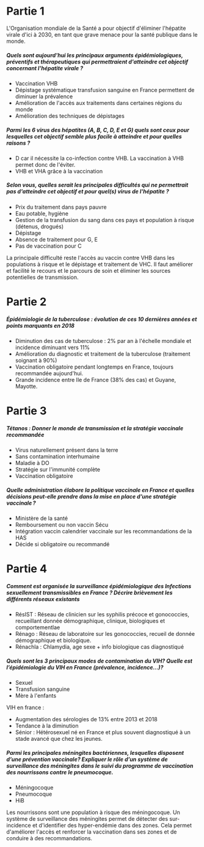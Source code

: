 ---
---
# Partie 1
L'Organisation mondiale de la Santé a pour objectif d'éliminer l'hépatite virale d'ici à 2030, en tant que grave menace pour la santé publique dans le monde. 

##### Quels sont aujourd'hui les principaux arguments épidémiologiques, préventifs et thérapeutiques qui permettraient d'atteindre cet objectif concernant l'hépatite virale ? 
- Vaccination VHB
- Dépistage systématique transfusion sanguine en France permettent de diminuer la prévalence
- Amélioration de l'accès aux traitements dans certaines régions du monde
- Amélioration des techniques de dépistages

##### Parmi les 6 virus des hépatites (A, B, C, D, E et G) quels sont ceux pour lesquelles cet objectif semble plus facile à atteindre et pour quelles raisons ? 
- D car il nécessite la co-infection contre VHB. La vaccination à VHB permet donc de l'éviter.
- VHB et VHA grâce à la vaccination

##### Selon vous, quelles serait les principales difficultés qui ne permettrait pas d'atteindre cet objectif et pour quel(s) virus de l'hépatite ?
- Prix du traitement dans pays pauvre
- Eau potable, hygiène
- Gestion de la transfusion du sang dans ces pays et population à risque (détenus, drogués)
- Dépistage 
- Absence de traitement pour G, E
- Pas de vaccination pour C

La principale difficulté reste l'accès au vaccin contre VHB dans les populations à risque et le dépistage et traitement de VHC.
Il faut améliorer et facilité le recours et le parcours de soin et éliminer les sources potentielles de transmission. 

# Partie 2
##### Épidémiologie de la tuberculose : évolution de ces 10 dernières années et points marquants en 2018
- Diminution des cas de tuberculose : 2% par an à l'échelle mondiale et incidence diminuant vers 11%
- Amélioration du diagnostic et traitement de la tuberculose (traitement soignant à 90%)
- Vaccination obligatoire pendant longtemps en France, toujours recommandée aujourd'hui.
- Grande incidence entre Ile de France (38% des cas) et Guyane, Mayotte. 

# Partie 3
##### Tétanos : Donner le monde de transmission et la stratégie vaccinale recommandée

- Virus naturellement présent dans la terre
- Sans contamination interhumaine
- Maladie à DO
- Stratégie sur l'immunité complète
- Vaccination obligatoire 

##### Quelle administration élabore la politique vaccinale en France et quelles décisions peut-elle prendre dans la mise en place d’une stratégie vaccinale ? 
- Ministère de la santé
- Remboursement ou non vaccin Sécu
- Intégration vaccin calendrier vaccinale sur les recommandations de la HAS
- Décide si obligatoire ou recommandé

# Partie 4
##### Comment est organisée la surveillance épidémiologique des Infections sexuellement transmissibles en France ? Décrire brièvement les différents réseaux existants 
- RésIST : Réseau de clinicien sur les syphilis précoce et gonococcies, recueillant donnée démographique, clinique, biologiques et comportementlae
- Rénago : Réseau de laboratoire sur les gonococcies, recueil de donnée démographique et biologique.
- Rénachla : Chlamydia, age sexe + info biologique cas diagnostiqué

#####  Quels sont les 3 principaux modes de contamination du VIH? Quelle est l’épidémiologie du VIH en France (prévalence, incidence...)? 

- Sexuel
- Transfusion sanguine
- Mère à l'enfants

VIH en france :
- Augmentation des sérologies de 13% entre 2013 et 2018
- Tendance à la diminution
- Sénior : Hétérosexuel né en France et plus souvent diagnostiqué à un stade avancé que chez les jeunes. 

##### Parmi les principales méningites bactériennes, lesquelles disposent d’une prévention vaccinale? Expliquer le rôle d’un système de surveillance des méningites dans le suivi du programme de vaccination des nourrissons contre le pneumocoque. 
- Méningocoque
- Pneumocoque
- HiB

Les nourrissons sont une population à risque des méningocoque. Un système de surveillance des méningites permet de détecter des sur-incidence et d'identifier des hyper-endémie dans des zones. Cela permet d'améliorer l'accès et renforcer la vaccination dans ses zones et de conduire à des recommandations.